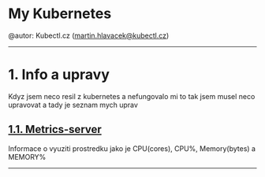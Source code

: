 # My Kubernetes

@autor: Kubectl.cz (martin.hlavacek@kubectl.cz)

---

# 1. Info a upravy

Kdyz jsem neco resil z kubernetes a nefungovalo mi to tak jsem musel neco upravovat a tady je seznam mych uprav



## [1.1. Metrics-server](./metrics-server/readme.md)
Informace o vyuziti prostredku jako je CPU(cores), CPU%, Memory(bytes) a MEMORY%

---

